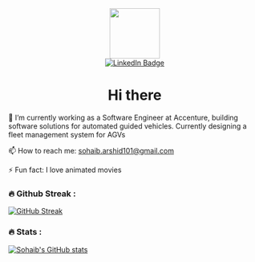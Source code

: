 
<div id="header" align="center">
  <img src="https://media.giphy.com/media/M9gbBd9nbDrOTu1Mqx/giphy.gif" width="100"/>
</div>

<div id="badges", align="center">
  <a href="https://www.linkedin.com/in/sohaib-arshid-bab736127/">
    <img src="https://img.shields.io/badge/LinkedIn-blue?style=for-the-badge&logo=linkedin&logoColor=white" alt="LinkedIn Badge"/>
  </a>
</div>

<h1 align="center">
  Hi there
</h1>

🔭 I’m currently working as a Software Engineer at Accenture, building software solutions for automated guided vehicles. 
   Currently designing a fleet management system for AGVs

📫 How to reach me: sohaib.arshid101@gmail.com

⚡ Fun fact: I love animated movies

### :fire: Github Streak :

[![GitHub Streak](http://github-readme-streak-stats.herokuapp.com?user=Sohaib90&theme=nightowl&date_format=M%20j%5B%2C%20Y%5D)](https://git.io/streak-stats)

### :fire: Stats :
[![Sohaib's GitHub stats](https://github-readme-stats.vercel.app/api?username=Sohaib90)](https://github.com/Sohaib90/github-readme-stats)



<!--
**Sohaib90/Sohaib90** is a ✨ _special_ ✨ repository because its `README.md` (this file) appears on your GitHub profile.

Here are some ideas to get you started:

- 🔭 I’m currently working on ...
- 🌱 I’m currently learning ...
- 👯 I’m looking to collaborate on ...
- 🤔 I’m looking for help with ...
- 💬 Ask me about ...
- 📫 How to reach me: ...
- 😄 Pronouns: ...
- ⚡ Fun fact: ...
-->
